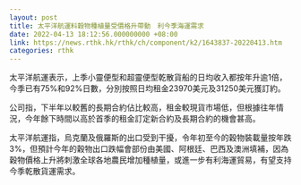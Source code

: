 ```yaml
---
layout: post
title: 太平洋航運料穀物種植量受價格升帶動　利今季海運需求
date: 2022-04-13 18:12:56.000000000 +08:00
link: https://news.rthk.hk/rthk/ch/component/k2/1643837-20220413.htm
categories: rthk
---
```


太平洋航運表示，上季小靈便型和超靈便型乾散貨船的日均收入都按年升逾1倍，今季已有75%和92%日數，分別按照日均租金23970美元及31250美元獲訂約。

公司指，下半年以較舊的長期合約佔比較高，租金較現貨市場低，但根據往年情況，今年餘下時間以高於首季的租金訂定新合約及長期合約的機會甚高。

太平洋航運指，烏克蘭及俄羅斯的出口受到干擾，令年初至今的穀物裝載量按年跌3%，但預計今年的穀物出口跌幅會部份由美國、阿根廷、巴西及澳洲填補，因為穀物價格上升將刺激全球各地農民增加種植量，或進一步有利海運貿易，有望支持今季乾散貨運需求。
